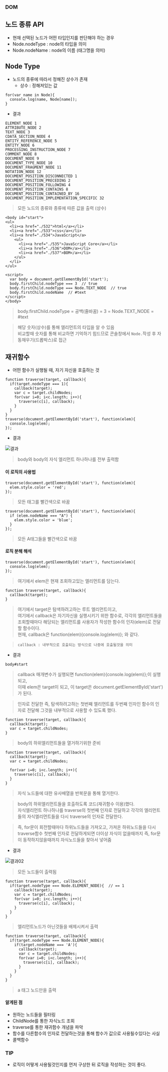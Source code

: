 ### DOM
## 노드 종류 API
- 현재 선택된 노드가 어떤 타입인지를 판단해야 하는 경우
- Node.nodeType : node의 타입을 의미 
- Node.nodeName : node의 이름 (태그명을 의미)


## Node Type
- 노드의 종류에 따라서 정해진 상수가 존재
  - 상수 : 정해져있는 값
```
for(var name in Node){
  console.log(name, Node[name]);
}
```
- 결과
```
ELEMENT_NODE 1 
ATTRIBUTE_NODE 2 
TEXT_NODE 3 
CDATA_SECTION_NODE 4 
ENTITY_REFERENCE_NODE 5 
ENTITY_NODE 6 
PROCESSING_INSTRUCTION_NODE 7 
COMMENT_NODE 8 
DOCUMENT_NODE 9 
DOCUMENT_TYPE_NODE 10 
DOCUMENT_FRAGMENT_NODE 11 
NOTATION_NODE 12 
DOCUMENT_POSITION_DISCONNECTED 1 
DOCUMENT_POSITION_PRECEDING 2 
DOCUMENT_POSITION_FOLLOWING 4 
DOCUMENT_POSITION_CONTAINS 8 
DOCUMENT_POSITION_CONTAINED_BY 16 
DOCUMENT_POSITION_IMPLEMENTATION_SPECIFIC 32
```
> 모든 노드의 종류와 종류에 따른 값을 출력 (상수)

```
<body id="start">
<ul>
  <li><a href="./532">html</a></li> 
  <li><a href="./533">css</a></li>
  <li><a href="./534">JavaScript</a>
    <ul>
      <li><a href="./535">JavaScript Core</a></li>
      <li><a href="./536">DOM</a></li>
      <li><a href="./537">BOM</a></li>
    </ul>
  </li>
</ul>

<script>
  var body = document.getElementById('start');
  body.firstChild.nodeType === 3  // true
  body.firstChild.nodeType === Node.TEXT_NODE  // true
  body.firstChild.nodeName  // #text
</script>
</body>
```
> body.firstChild.nodeType = 공백(줄바꿈) = 3 = Node.TEXT_NODE = #text

> 해당 숫자(상수)를 통해 엘리먼트의 타입을 알 수 있음<br/>비교할때 숫자를 통해 비교하면 기억하기 힘드므로 콘솔창에서 `Node.`작성 후 자동채우기(드롭박스)로 접근


## 재귀함수
- 어떤 함수가 실행될 때, 자기 자신을 호출하는 것
```
function traverse(target, callback){
  if(target.nodeType === 1){
    callback(target);
    var c = target.childNodes;
    for(var i=0; i<c.length; i++){
      traverse(c[i], callback);       
    }   
  }
}
traverse(document.getElementById('start'), function(elem){
  console.log(elem);
});
```
- 결과

![결과](images/jsw08.png)

> body와 body의 자식 엘리먼트 하나하나를 전부 출력함


#### 이 로직의 사용법
```
traverse(document.getElementById('start'), function(elem){
  elem.style.color = 'red';
});
```
> 모든 태그를 빨간색으로 바꿈
```
traverse(document.getElementById('start'), function(elem){
  if (elem.nodeName === "A") {
    elem.style.color = 'blue';
  }
});
```
> 모든 A태그들을 빨간색으로 바꿈


#### 로직 분해 해석
```
traverse(document.getElementById('start'), function(elem){
  console.log(elem);
});
```
> 여기에서 elem은 현재 조회하고있는 엘리먼트를 담는다.


```
function traverse(target, callback){
  callback(target);
}
```
> 여기에서 target은 탐색하려고하는 루트 엘리먼트이고,<br/>여기에서 callback은 자기자신을 실행시키기 위한 함수로, 각각의 엘리먼트들을 조회할때마다 해당되는 엘리먼트를 사용자가 작성한 함수의 인자(elem)로 전달할 함수이다.<br/>현재, callback은 function(elem){console.log(elem)}; 와 같다.

> `callback : 내부적으로 호출되는 방식으로 나중에 호출될것을 의미`

- 결과
```
body#start
```
> callback 매개변수가 실행되면 function(elem){console.log(elem)};이 실행되고,<br/>이때 elem은 target이 되고, 이 target은 document.getElementById('start')가 된다.

> 인자로 전달한 즉, 탐색하려고하는 첫번째 엘리먼트를 두번째 인자인 함수의 인자로 전달해 그것을 내부적으로 사용할 수 있도록 했다.

```
function traverse(target, callback){
  callback(target);
  var c = target.childNodes;
}
```
> body의 하위엘리먼트들을 열거하기위한 준비
```
function traverse(target, callback){
  callback(target);
  var c = target.childNodes;

  for(var i=0; i<c.length; i++){
    traverse(c[i], callback);       
  } 
}
```
> 자식 노드들에 대한 유사배열을 반복문을 통해 열거한다.

> body의 하위엘리먼트들을 호출하도록 코드(재귀함수 이용)했다.<br/>자식엘리먼트 하나하나를 traverse의 첫번째 인자로 전달하고 각각의 엘리먼트들의 자식엘리먼트들을 다시 traverse의 인자로 전달한다.

> 즉, for문이 회전할때마다 하위노드들을 가져오고, 가져온 하위노드들을 다시 traverse함수 첫번째 인자로 전달하게되면 더이상 자식이 없을때까지 즉, for문이 동작하지않을때까지 자식노드들을 찾아서 넣어줌

- 결과

![결과02](images/jsw09.png)

> 모든 노드들이 출력됨

```
function traverse(target, callback){
  if(target.nodeType === Node.ELEMENT_NODE){  // == 1
    callback(target);
    var c = target.childNodes;
    for(var i=0; i<c.length; i++){
      traverse(c[i], callback);       
    }   
  }
}
```
> 엘리먼트노드가 아닌것들을 배제시켜서 출력

```
function traverse(target, callback){
  if(target.nodeType === Node.ELEMENT_NODE){
    if(target.nodeName === 'A'){
      callback(target);
      var c = target.childNodes;
      for(var i=0; i<c.length; i++){
        traverse(c[i], callback);       
      }
    }   
  }
}
```
> a 태그 노드만을 출력


#### 알게된 점
- 원하는 노드들을 필터링
- ChildNode를 통한 자식노드 조회
- traverse를 통한 재귀함수 개념을 파악
- 함수를 다른함수의 인자로 전달하는것을 통해 함수가 값으로 사용될수있다는 사실
- 콜백함수


### TIP
- 로직이 어떻게 사용될것인지를 먼저 구상한 뒤 로직을 작성하는 것이 좋다.
